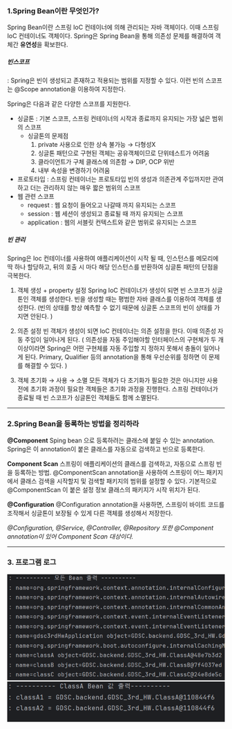 ### 1.Spring Bean이란 무엇인가?

Spring Bean이란 스프링 IoC 컨테이너에 의해 관리되는 자바 객체이다. 이때 스프링 IoC 컨테이너도 객체이다.
Spring은 Spring Bean을 통해 의존성 문제를 해결하여 객체간 **유연성**을 확보한다.

##### 빈스코프
: Spring은 빈이 생성되고 존재하고 적용되는 범위를 지정할 수 있다. 이런 빈의 스코프는 @Scope annotation을 이용하여 지정한다.

Spring은 다음과 같은 다양한 스코프를 지원한다.
- 싱글톤 : 기본 스코프, 스프링 컨테이너의 시작과 종료까지 유지되는 가장 넓은 범위의 스코프
    - 싱글톤의 문제점
        1. private 사용으로 인한 상속 불가능 → 다형성X
        2. 싱글톤 패턴으로 구현된 객체는 공유객체이므로 단위테스트가 어려움
        3. 클라이언트가 구체 클래스에 의존함 → DIP, OCP 위반
        4. 내부 속성을 변경하기 어려움
- 프로토타입 : 스프링 컨테이너는 프로토타입 빈의 생성과 의존관계 주입까지만 관여하고 더는 관리하지 않는 매우 짧은 범위의 스코프
- 웹 관련 스코프
    - request : 웹 요청이 들어오고 나갈때 까지 유지되는 스코프
    - session : 웹 세션이 생성되고 종료될 때 까지 유지되는 스코프
    - application : 웹의 서블릿 컨텍스트와 같은 범위로 유지되는 스코프

##### 빈 관리

Spring은 Ioc 컨테이너를 사용하여 애플리케이션이 시작 될 때, 인스턴스를 메모리에 딱 하나 할당하고, 뒤의 호출 시 마다 해당 인스턴스를 반환하여 싱글톤 패턴의 단점을 극복한다.

1. 객체 생성 + property 설정
Spring IoC 컨테이너가 생성이 되면 빈 스코프가 싱글톤인 객체를 생성한다. 빈을 생성할 때는 평범한 자바 클래스를 이용하여 객체를 생성한다. (빈의 상태를 항상 예측할 수 없기 때문에 싱글톤 스코프의 빈이 상태를 가지면 안된다. )

2. 의존 설정
빈 객체가 생성이 되면 IoC 컨테이너는 의존 설정을 한다. 이때 의존성 자동 주입이 일어나게 된다. ( 의존성을 자동 주입해야할 인터페이스의 구현체가 두 개 이상이라면 Spring은 어떤 구현체를 자동 주입할 지 정하지 못해서 충돌이 일어나게 된다. Primary, Qualifier 등의 annotation을 통해 우선순위를 정하면 이 문제를 해결할 수 있다. )

3. 객체 초기화 → 사용 → 소멸
모든 객체가 다 초기화가 필요한 것은 아니지만 사용 전에 초기화 과정이 필요한 객체들은 초기화 과정을 진행한다. 스프링 컨테이너가 종료될 때 빈 스코프가 싱글톤인 객체들도 함께 소멸된다.




*** 
### 2.Spring Bean을 등록하는 방법을 정리하라

**@Component**
Sping bean 으로 등록하려는 클래스에 붙일 수 있는 annotation. Spring은 이 annotation이 붙은 클래스를 자동으로 검색하고 빈으로 등록한다.

**Component Scan**
스프링이 애플리케이션의 클래스를 검색하고, 자동으로 스프링 빈을 등록하는 방법. @ComponentScan annotation을 사용하여 스프링이 어느 패키지에서 클래스 검색을 시작할지 및 검색할 패키지의 범위를 설정할 수 있다. 기본적으로 @ComponentScan 이 붙은 설정 정보 클래스의 패키지가 시작 위치가 된다.

**@Configuration**
@Configuration annotation을 사용하면, 스프링이 바이트 코드를 조작해서 싱글톤이 보장될 수 있게 다른 객체를 생성해서 저장한다.

*@Configuration, @Service, @Controller, @Repository 또한 @Component annotation이 있어 Component Scan 대상이다.*



***
### 3. 프로그램 로그
![result1](./result1.png)
![result1](./result2.png)
